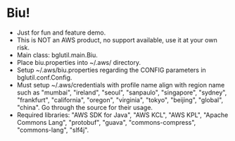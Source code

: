 # Biu!
* Just for fun and feature demo.
* This is NOT an AWS product, no support available, use it at your own risk.
* Main class: bglutil.main.Biu.
* Place biu.properties into ~/.aws/ directory.
* Setup ~/.aws/biu.properties regarding the CONFIG parameters in bglutil.conf.Config.
* Must setup ~/.aws/credentials with profile name align with region name such as "mumbai", "ireland", "seoul", "sanpaulo", "singapore", "sydney", "frankfurt", "california", "oregon", "virginia", "tokyo", "beijing", "global", "china". Go through the source for their usage.
* Required libraries: "AWS SDK for Java", "AWS KCL", "AWS KPL", "Apache Commons Lang", "protobuf", "guava", "commons-compress", "commons-lang", "slf4j".
